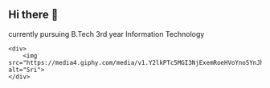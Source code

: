 ## Hi there 👋

<!--
**Srinivas6304/Srinivas6304** is a ✨ _special_ ✨ repository because its `README.md` (this file) appears on your GitHub profile.

Here are some ideas to get you started:

- 🔭 I’m currently working on ...
- 🌱 I’m currently learning ...
- 👯 I’m looking to collaborate on ...
- 🤔 I’m looking for help with ...
- 💬 Ask me about ...
- 📫 How to reach me: ...
- 😄 Pronouns: ...
- ⚡ Fun fact: ...
-->
currently pursuing B.Tech 3rd year Information Technology

     
    <div>
        <img src="https://media4.giphy.com/media/v1.Y2lkPTc5MGI3NjExemRoeHVoYno5YnJhOXpnd3RtbHhsZW5yMXhjYmRmdDdoeWZwcGtiMCZlcD12MV9pbnRlcm5hbF9naWZfYnlfaWQmY3Q9Zw/qgQUggAC3Pfv687qPC/giphy.gif" alt="Sri">
    </div>
    
